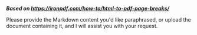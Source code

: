 ***Based on <https://ironpdf.com/how-to/html-to-pdf-page-breaks/>***

Please provide the Markdown content you'd like paraphrased, or upload the document containing it, and I will assist you with your request.